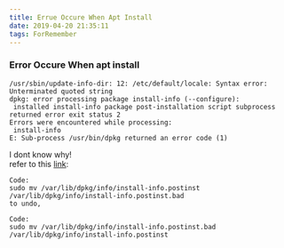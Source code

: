 ```yaml
---
title: Errue Occure When Apt Install
date: 2019-04-20 21:35:11
tags: ForRemember
---
```

### Error Occure When apt install  
```
/usr/sbin/update-info-dir: 12: /etc/default/locale: Syntax error: Unterminated quoted string
dpkg: error processing package install-info (--configure):
 installed install-info package post-installation script subprocess returned error exit status 2
Errors were encountered while processing:
 install-info
E: Sub-process /usr/bin/dpkg returned an error code (1)
```
I dont know why!  
refer to this [link](https://ubuntuforums.org/showthread.php?t=1617100):
```
Code:
sudo mv /var/lib/dpkg/info/install-info.postinst /var/lib/dpkg/info/install-info.postinst.bad
to undo,

Code:
sudo mv /var/lib/dpkg/info/install-info.postinst.bad /var/lib/dpkg/info/install-info.postinst
```

